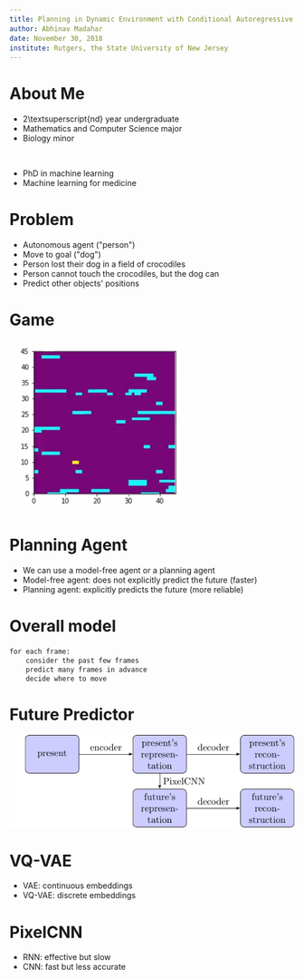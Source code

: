 ```yaml
---
title: Planning in Dynamic Environment with Conditional Autoregressive Models
author: Abhinav Madahar
date: November 30, 2018
institute: Rutgers, the State University of New Jersey
---
```


# About Me

- 2\textsuperscript{nd} year undergraduate
- Mathematics and Computer Science major
- Biology minor

<br />

- PhD in machine learning
- Machine learning for medicine

# Problem

- Autonomous agent ("person")
- Move to goal ("dog")
- Person lost their dog in a field of crocodiles
- Person cannot touch the crocodiles, but the dog can
- Predict other objects' positions

# Game

[![Environment](environment.png)](https://www.youtube.com/watch?v=iXCcxU-Vpvc&feature=youtu.be)

# Planning Agent

- We can use a model-free agent or a planning agent
- Model-free agent: does not explicitly predict the future (faster)
- Planning agent: explicitly predicts the future (more reliable)

# Overall model

```
for each frame:
	consider the past few frames
	predict many frames in advance
	decide where to move
```

# Future Predictor

![Future Predictor](../figs/model-overview.png)

# VQ-VAE

- VAE: continuous embeddings
- VQ-VAE: discrete embeddings

# PixelCNN

- RNN: effective but slow
- CNN: fast but less accurate
